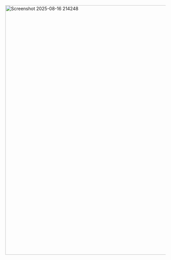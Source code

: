 <img width="1657" height="786" alt="Screenshot 2025-08-16 214248" src="https://github.com/user-attachments/assets/1e72b957-b4a2-47e9-a194-eac3f0d46f63" />
